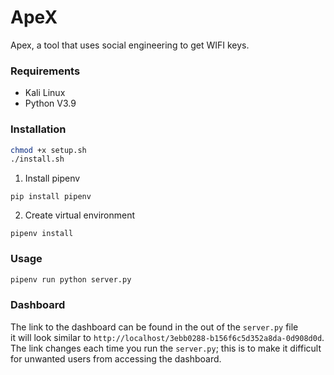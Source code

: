 # ApeX

Apex, a tool that uses social engineering to get WIFI keys.

### Requirements

- Kali Linux
- Python V3.9

### Installation

```sh
chmod +x setup.sh
./install.sh
```

1. Install pipenv

```
pip install pipenv
```

2. Create virtual environment

```
pipenv install
```

### Usage

```sh
pipenv run python server.py
```

### Dashboard

The link to the dashboard can be found in the out of the `server.py` file<br>
it will look similar to `http://localhost/3ebb0288-b156f6c5d352a8da-0d908d0d`.<br>
The link changes each time you run the `server.py`; this is to make it difficult<br>
for unwanted users from accessing the dashboard.
